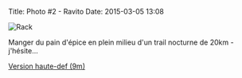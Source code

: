 Title: Photo #2 - Ravito
Date: 2015-03-05 13:08


![Rack](http://foule.es/ravito.jpg)

Manger du pain d'épice en plein milieu d'un trail nocturne de 20km - j'hésite...

[Version haute-def (9m)](http://foule.es/ravito_hidef.jpg)

